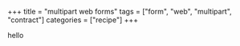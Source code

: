 +++
title = "multipart web forms"
tags = ["form", "web", "multipart", "contract"]
categories = ["recipe"]
+++

hello
